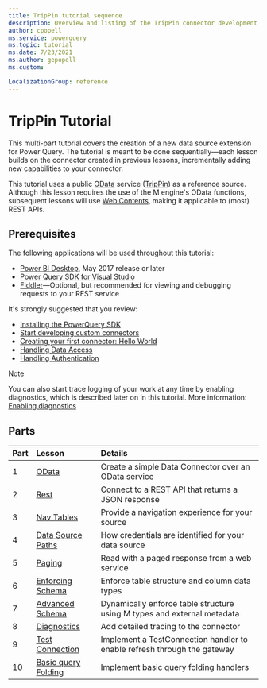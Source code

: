 ```yaml
---
title: TripPin tutorial sequence
description: Overview and listing of the TripPin connector development tutorial sequence.
author: cpopell
ms.service: powerquery
ms.topic: tutorial
ms.date: 7/23/2021
ms.author: gepopell
ms.custom:

LocalizationGroup: reference
---
```


# TripPin Tutorial

This multi-part tutorial covers the creation of a new data source extension for Power Query. The tutorial is meant to be done sequentially&mdash;each lesson builds on the connector created in previous lessons, incrementally adding new capabilities to your connector.

This tutorial uses a public [OData](https://www.odata.org/documentation/) service ([TripPin](https://services.odata.org/v4/TripPinService/)) as a reference source. Although this lesson requires the use of the M engine's OData functions, subsequent lessons will use [Web.Contents](/powerquery-m/web-contents), making it applicable to (most) REST APIs.

## Prerequisites

The following applications will be used throughout this tutorial:

* [Power BI Desktop](https://www.microsoft.com/download/details.aspx?id=45331), May 2017 release or later
* [Power Query SDK for Visual Studio](https://aka.ms/powerquerysdk)
* [Fiddler](https://www.telerik.com/fiddler)&mdash;Optional, but recommended for viewing and debugging requests to your REST service

It's strongly suggested that you review:
* [Installing the PowerQuery SDK](../../InstallingSDK.md)
* [Start developing custom connectors](../../StartingToDevelopCustomConnectors.md)
* [Creating your first connector: Hello World](../../CreatingFirstConnector.md)
* [Handling Data Access](../../HandlingDataAccess.md)
* [Handling Authentication](../../HandlingAuthentication.md)

>[!Note]
>You can also start trace logging of your work at any time by enabling diagnostics, which is described later on in this tutorial. More information: [Enabling diagnostics](/8-Diagnostics/README.md#enabling-diagnostics)

## Parts

|Part|Lesson                               |Details|
|----|:------------------------------------|:----------------------------------------------------|
|1   |[OData](1-OData/README.md)                     |Create a simple Data Connector over an OData service |
|2   |[Rest](2-Rest/README.md)                       |Connect to a REST API that returns a JSON response   |
|3   |[Nav Tables](3-NavTables/README.md)            |Provide a navigation experience for your source    |
|4   |[Data Source Paths](4-Paths/README.md)         |How credentials are identified for your data source  |
|5   |[Paging](5-Paging/README.md)                   |Read with a paged response from a web service        |
|6   |[Enforcing Schema](6-Schema/README.md)         |Enforce table structure and column data types        |
|7   |[Advanced Schema](7-AdvancedSchema/README.md)  |Dynamically enforce table structure using M types and external metadata |
|8   |[Diagnostics](8-Diagnostics/README.md)         |Add detailed tracing to the connector                |
|9   |[Test Connection](9-TestConnection/README.md)  |Implement a TestConnection handler to enable refresh through the gateway |
|10  |[Basic query Folding](10-TableView1/README.md)|Implement basic query folding handlers               |
